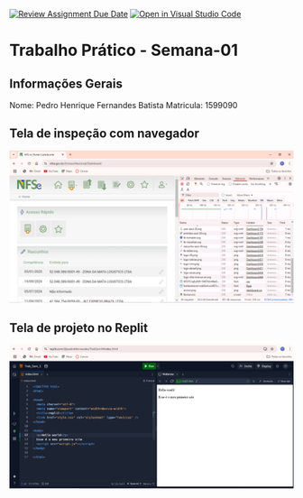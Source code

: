 [![Review Assignment Due Date](https://classroom.github.com/assets/deadline-readme-button-22041afd0340ce965d47ae6ef1cefeee28c7c493a6346c4f15d667ab976d596c.svg)](https://classroom.github.com/a/fWV9gbnp)
[![Open in Visual Studio Code](https://classroom.github.com/assets/open-in-vscode-2e0aaae1b6195c2367325f4f02e2d04e9abb55f0b24a779b69b11b9e10269abc.svg)](https://classroom.github.com/online_ide?assignment_repo_id=18507278&assignment_repo_type=AssignmentRepo)
# Trabalho Prático - Semana-01

## Informações Gerais
Nome: Pedro Henrique Fernandes Batista
Matricula: 1599090

## Tela de inspeção com navegador

![](Imagem_Navegador-1.JPG)

## Tela de projeto no Replit

![](Hello_Word-1.PNG)
